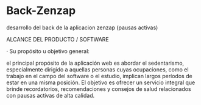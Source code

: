 # Back-Zenzap
desarrollo del back de la aplicacion zenzap (pausas activas)

ALCANCE DEL PRODUCTO / SOFTWARE 

· Su propósito u objetivo general: 

el principal propósito de la aplicación web es abordar el sedentarismo, especialmente dirigido a aquellas personas cuyas ocupaciones, como el trabajo en el campo del software o el estudio, implican largos períodos de estar en una misma posición. El objetivo es ofrecer un servicio integral que brinde recordatorios, recomendaciones y consejos de salud relacionados con pausas activas de alta calidad.